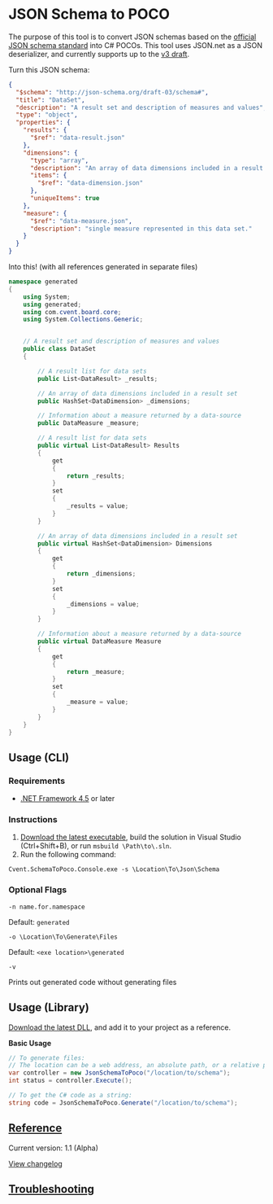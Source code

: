 # JSON Schema to POCO
The purpose of this tool is to convert JSON schemas based on the [official JSON schema standard](http://json-schema.org/) into C# POCOs. This tool uses JSON.net as a JSON deserializer, and currently supports up to the [v3 draft](http://tools.ietf.org/html/draft-zyp-json-schema-03).

Turn this JSON schema:
```json
{
  "$schema": "http://json-schema.org/draft-03/schema#",
  "title": "DataSet",
  "description": "A result set and description of measures and values",
  "type": "object",
  "properties": {
    "results": {
      "$ref": "data-result.json"
    },
    "dimensions": {
      "type": "array",
      "description": "An array of data dimensions included in a result set",
      "items": {
        "$ref": "data-dimension.json"
      },
      "uniqueItems": true
    },
    "measure": {
      "$ref": "data-measure.json",
      "description": "single measure represented in this data set."
    }
  }
}
```
Into this! (with all references generated in separate files)
```csharp
namespace generated
{
    using System;
    using generated;
    using com.cvent.board.core;
    using System.Collections.Generic;


    // A result set and description of measures and values
    public class DataSet
    {

        // A result list for data sets
        public List<DataResult> _results;

        // An array of data dimensions included in a result set
        public HashSet<DataDimension> _dimensions;

        // Information about a measure returned by a data-source
        public DataMeasure _measure;

        // A result list for data sets
        public virtual List<DataResult> Results
        {
            get
            {
                return _results;
            }
            set
            {
                _results = value;
            }
        }

        // An array of data dimensions included in a result set
        public virtual HashSet<DataDimension> Dimensions
        {
            get
            {
                return _dimensions;
            }
            set
            {
                _dimensions = value;
            }
        }

        // Information about a measure returned by a data-source
        public virtual DataMeasure Measure
        {
            get
            {
                return _measure;
            }
            set
            {
                _measure = value;
            }
        }
    }
}
```

## Usage (CLI)

### Requirements
* [.NET Framework 4.5](http://www.microsoft.com/en-us/download/details.aspx?id=30653) or later

### Instructions
1. [Download the latest executable](https://github.com/cvent/json-schema-2-poco/releases/latest), build the solution in Visual Studio (Ctrl+Shift+B), or run `msbuild \Path\to\.sln`.
2. Run the following command:
```
Cvent.SchemaToPoco.Console.exe -s \Location\To\Json\Schema
```

### Optional Flags

```
-n name.for.namespace
```
Default: `generated`

```
-o \Location\To\Generate\Files
```
Default: `<exe location>\generated`

```
-v
```
Prints out generated code without generating files

## Usage (Library)

[Download the latest DLL](https://github.com/cvent/json-schema-2-poco/releases), and add it to your project as a reference.

**Basic Usage**

```csharp
// To generate files:
// The location can be a web address, an absolute path, or a relative path.
var controller = new JsonSchemaToPoco("/location/to/schema");
int status = controller.Execute();

// To get the C# code as a string:
string code = JsonSchemaToPoco.Generate("/location/to/schema");
```

## [Reference](https://github.com/cvent/json-schema-2-poco/wiki/Reference)
Current version: 1.1 (Alpha)

[View changelog](https://github.com/cvent/json-schema-2-poco/wiki/Changelog)

## [Troubleshooting](https://github.com/cvent/json-schema-2-poco/wiki/Troubleshooting)
